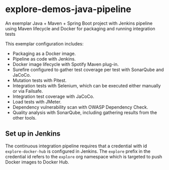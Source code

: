# explore-demos-java-pipeline

An exemplar Java + Maven + Spring Boot project with Jenkins pipeline using Maven lifecycle and Docker for packaging and running integration tests

This exemplar configuration includes:

- Packaging as a Docker image.
- Pipeline as code with Jenkins.
- Docker image lifecycle with Spotify Maven plug-in.
- Surefire configured to gather test coverage per test with SonarQube and JaCoCo.
- Mutation tests with Pitest.
- Integration tests with Selenium, which can be executed either manually or via Failsafe.
- Integration test coverage with JaCoCo.
- Load tests with JMeter.
- Dependency vulnerability scan with OWASP Dependency Check.
- Quality analysis with SonarQube, including gathering results from the other tools.

## Set up in Jenkins

The continuous integration pipeline requires that a credential with id `explore-docker-hub`
is configured in Jenkins. The `explore` prefix in the credential id refers to the `explore`
org namespace which is targeted to push Docker images to Docker Hub.
